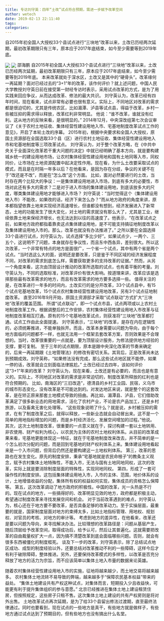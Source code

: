 ```yaml
---
title: 专访刘守英：四年“土改”试点符合预期，需进一步赋予改革空间
author: wetech
date: 2019-02-13 22:11:40
tags: 
categories: 
---
```

自2015年初全国人大授权33个县试点进行“三块地”改革以来，土改已历经两次延期，最初改革期限只有三年，原本应于2017年底结束，如今至少需要等到2019年底。
<!-- more -->
<img align="center" border="0" src="https://imgcdn.yicai.com/uppics/images/2019/02/eba123e2df0a5ac3f5dc82d43d15a6ba.jpg" />
<img align="center" border="0" src="https://imgcdn.yicai.com/uppics/images/2019/02/ff11a3e1481f8dd476a71e81f11d7596.jpg" />
邵海鹏
自2015年初全国人大授权33个县试点进行“三块地”改革以来，土改已历经两次延期，最初改革期限只有三年，原本应于2017年底结束，如今至少需要等到2019年底。
本来改革就处于深水区，土改又是其中的“硬骨头”。改革缘何一再延期？面对已经过去的“3+1”年的改革，该作何评价？就上述问题，中国人民大学教授刘守英日前在接受第一财经专访时表示，采用试点改革的方式，是为了用实践来回应争议，从而达成改革、修法的最大共识。
刘守英认为，改革已经有四年时间，现在看来，试点非常有必要也很有意义。实际上，不同地区对改革的需求都是很迫切的，尤其是传统农区，比如湄潭、泸县等试点县，得益于改革，乡村一些被压抑的需求得以释放，改革红利非常明显。
他说：“谁不改革，谁就没有红利。这从地方的反映来看，是很明显的。”
2014年12月，中央深改组第七次会议审议了《关于农村土地征收、集体经营性建设用地入市、宅基地制度改革试点工作的意见》，开启了本轮土改的序幕。
2015年初，根据中央要求和全国人大授权，原国土资源部在全国选取33个县（区）进行农村土地征收、集体经营性建设用地入市和宅基地制度等三项改革试点。
刘守英认为，对于整个改革方略，在《中共中央关于全面深化改革若干重大问题的决定》中就已经明确了基本方向，就是要构建城乡统一的建设用地市场，让农村集体经营性建设用地和国有土地同等入市，同权同价，让市场在土地资源配置中起决定性作用。现在看，为什么土改要采取试点的模式，而且是在时隔一年多以后？在他看来，是因为存在分歧，争议的关键不在于“改还是不改”，而是在“怎么改”这个方面。
比如，面对必然要进行的土改，当时存在两个比较大的争议：一是集体建设用地进入市场，到底有多大的必要性，市场对此还有多大的需求？二是对于进入市场的集体建设用地，到底该放多大的尺度，哪类集体建设用地才能够进入市场？
刘守英说：“当时觉得这个（集体建设用地入市）不能改，如果改的话，经济下来怎么办？”而从地方政府的角度来讲，原本都指望依靠土地来实现经济高速增长，但谁都没有想到，经济发展进入了新常态，土地的功能发生了很大变化，对土地的需求就没有那么大了，尤其是工业，继续依靠土地来保经济增长，也无法达到以往的高速度了。他表示，“在改革试点之前，如果地方政府都指着靠卖这点集体建设用地，是不可能支持搞征地制度改革以及集体建设用地入市的。那么，改革也就没有办法推进了。”
之所以要在全国选择33个县进行试点，刘守英认为，试点选择“多比少好”。如果试点少，一两个、三五个，这说明不了问题，本身就存在争议性，而且东中西各异，差别很大。所以这次改革，一个非常有特点的地方是面很广，一个省一个试点，其中有两个省是两个试点。“当时选这么大的面，说明还是要改革，只是鉴于不同区域的经济发展程度不同，对改革的需求到底怎么样，需要获取更多的支持改革的证据。”
然而，从另一个角度来看，这次由顶层设计推动的改革所选取的试点，也有着平衡的考量。刘守英认为，不同的选取标准，对改革评价有很大影响。按道理来讲，改革应该是选择那些最有改革需求的地方，而且有改革需求的地方要多选择一些。
值得关注的是，在改革进行一年多的时间内，土改实行的是分开改革，33个试点县中，有15个试点宅基地改革，15个试点农村集体经营性建设用地改革，另有3个试点征地制度改革。
直至2016年9月开始，原国土资源部才采取“试点联动”方式扩大“三块地”改革的覆盖范围。
所谓“试点联动”，即一个试点市县，试点两项或以上农村土地制度改革工作。根据调整后的工作安排，农村集体经营性建设用地入市改革与征地制度改革相互打通。原有的15个宅基地改革试点，则获准将“三块地”改革都打通。试点工作由此全面提速。
刘守英表示，“三块地”的改革，是存在内在逻辑性的，必须统筹推进，不能单独拆开。而且，改革本身需要以问题为导向，由于每个地方面临的问题都不一样，也就无法用一个框架去套改革方案，否则效果是不会理想的。当时，改革很重要的一点就是，要为顶层设计服务，为修法提供地方经验的支撑，要可复制。
至于三年的试点期限，原本是跟中央深化改革的节奏来确定的，后来一再延期跟《土地管理法》的修改有密切关系。其背后，正是改革尚未达到预期成效。刘守英称，“如果修法没有完成，那么这些试点地区就不能停，如果一停的话，改革就会立刻面临法律尴尬。”
土改已经过去四年，该如何评价这“3+1”年来的改革？
刘守英认为，现在来看，土改还是有必要的，而且也是有意义的。实际上，不同地区对改革的需求是非常迫切的，制度改革所释放的红利也是符合预期的。
比如，南海区的“三旧改造”，德清县的乡村工业园、民宿，义乌市的城市形态变化，没有改革是不可能达到的。对发达地区来说，就是整个的这套改革，是在矫正原来那套土地模式导致的扭曲。再比如，湄潭县、泸县，它们借助改革满足了很多新业态的用地需求，活化了农村产业，不论是农产品加工，还是乡村旅游，以及畜禽无害化处理等。
“这些现象说明了什么？就是说，乡村被压抑的需求，在有了制度改革之后，就得以释放，一些新业态就会自动冒出来。这不是一个简单的用地指标增加的问题，而是乡村经济活化、发展空间增加的过程。”他说。
其次，这次土地制度改革，很重要的一点意义就在于，探讨构建一套以土地转用、非农使用、财产权利为核心，以农民为主体的农村土地权利体系。从目前的改革成果来看，宅基地更能体现这一特征，就在于宅基地制度改来改去，并不简单的是一个怎么初次分配的问题，而是回到宅基地的财产权利体系上来。集体建设用地看起来是一个入市问题，但背后仍然还是要构建这一土地权利体系。
第三，改革的思路也在发生变化。原先的制度安排，秉承“宅基地就是农民命根子”的教条主义观念，赋予农村集体土地特殊性，不能入市，无法与国有土地同地同权，这次的改革，实际上就是要消除制度层面的特殊性，实现同地同权。
第四，形成了一套可操作性的制度安排。这包括集体建设用地入市，入市的主体、范围，地价体系的设计，土地增值收益的分配，集体所有权的权益如何实现，集体成员的资格怎么保障等。
第五，这次改革调动了地方政府的积极性。中国的改革，光一头热是不行的。现在试点的地方，一些搞得好的、改革明显见效的地方，政府都是积极主动，希望通过制度改革来寻找发展空间和机会。
对于当前改革遇到的难点，刘守英认为，核心还在于地方要不要改革，是否具备足够的改革动力。至于实操层面，最重要的就是，国家制度层面对地方的束缚太多，比如土地指标管理、用地权、规划权、对官员的考核、对地方的审计等。
考虑到地方的差异性，在他看来，改革还是要以问题为导向，来寻找解决办法。比较理想的改革路径是：问题从基层产生，随后顶层给予改革空间，取得成功后，给予认可，然后让其普遍化。这就需要把改革的自由裁量权扩大一点，因为搞不清楚改革到底会面临哪些问题。否则，就会有很多东西被僵化的制度框死。
谈及下一步的改革，刘守英表示，除了总结试点地区成功、成型的制度经验以外，还要总结对改革推动不利的一些障碍，这样今后才有利于破除障碍，整体推进。另外，还要保持改革模式的多样性，以改革是否充分释放了地方的活力为宗旨，而不应该简单以集体土地入市量的数据来论英雄。
 
 
随着农村集体经营性建设用地入市的实施，征地将越来越少，而土地交易将越来越多。
农村集体土地流转不易导致的弊端，越来越多于“保障农民基本权益”带来的益处。
“集体土地建设共有产权这种试点，对集体而言，短期投入少且收益快，可能更有利于提升集体组织的参与意愿。”
北京已经推进在集体土地上建设租赁住房，但按照规定，这些房子只租不售。这次集体土地上建设的共有产权房则是将对外出售。
土地改革试点再次延期，是为了给33个县留出修法过渡期，直至最终法律通过。同时也要看到，现在试点的一些地方是真干，有些地方就是做样子，有些地方通过试点达到了预期目的，但有些地方也没有搞出什么名堂。
